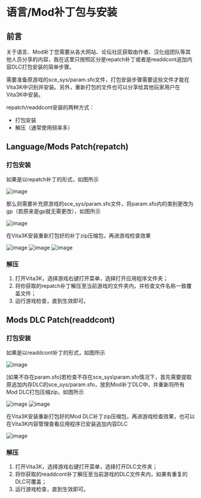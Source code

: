 # 语言/Mod补丁包与安装
## 前言
关于语言、Mod补丁您需要从各大网站、论坛社区获取由作者、汉化组团队等其他人员分享的内容，我在这里只按照区分是repatch补丁或者是readdcont追加内容DLC打包安装的简单步骤。

需要准备原游戏的sce_sys/param.sfo文件，打包安装步骤需要这些文件才能在Vita3K中识别并安装。另外，重新打包的文件也可以分享给其他玩家用户在Vita3K中安装。

repatch/readdcont安装的两种方式：
- 打包安装
- 解压（通常使用频率多）

## Language/Mods Patch(repatch)
### 打包安装
如果是以repatch补丁的形式，如图所示

![image](https://user-images.githubusercontent.com/61804715/232274681-1fc62599-9754-4189-afea-35d99aac9191.png)

那么则需要补充原游戏的sce_sys/param.sfo文件，将param.sfo内的类别更改为gp（若原来是gp就无需更改），如图所示

![image](https://user-images.githubusercontent.com/61804715/232275180-05309ae9-0023-41a3-b99c-7f957159f6e9.png)

在Vita3K安装重新打包好的补丁zip压缩包，再进游戏检查效果

![image](https://user-images.githubusercontent.com/61804715/232276065-dd86fa2d-3bdc-4dd2-95c1-4c624a2483da.png)
![image](https://user-images.githubusercontent.com/61804715/232276277-3d38169d-2215-427f-90f1-56f69f0b8b0b.png)
![image](https://user-images.githubusercontent.com/61804715/232276346-ff1ab7e8-27c1-4cd7-80cc-55f350bd3367.png)

### 解压
1. 打开Vita3K，选择游戏右键打开菜单，选择打开应用程序文件夹；
2. 将你获取的repatch补丁解压至当前游戏的文件夹内，并检查文件名称一致覆盖文件；
3. 运行游戏检查，直到生效即可。

## Mods DLC Patch(readdcont)
### 打包安装
如果是以readdcont补丁的形式，如图所示

![image](https://user-images.githubusercontent.com/61804715/232277589-ac783f26-9c2d-4d00-b9f3-9a372b89c3b7.png)

[如果不存在param.sfo]若检查不存在sce_sys\param.sfo情况下，首先需要提取原追加内存DLC的sce_sys/param.sfo，放到Mod补丁DLC中，并重新将所有Mod DLC打包压缩zip，如图所示

![image](https://user-images.githubusercontent.com/61804715/232277205-386cd730-a783-46c1-b6f9-36a617e8bb72.png)
![image](https://user-images.githubusercontent.com/61804715/232277543-6f638200-ff7a-41a8-8612-b75adea94604.png)

在Vita3K安装重新打包好的Mod DLC补丁zip压缩包，再进游戏检查效果，也可以在Vita3K内容管理查看应用程序已安装追加内容DLC

![image](https://user-images.githubusercontent.com/61804715/232277620-f5524452-368d-4d4e-8ef1-b367d9fc453b.png)

### 解压
1. 打开Vita3K，选择游戏右键打开菜单，选择打开DLC文件夹；
2. 将你获取的readdcont补丁解压至当前游戏的DLC文件夹内，如果有重复的DLC可覆盖；
3. 运行游戏检查，直到生效即可。

